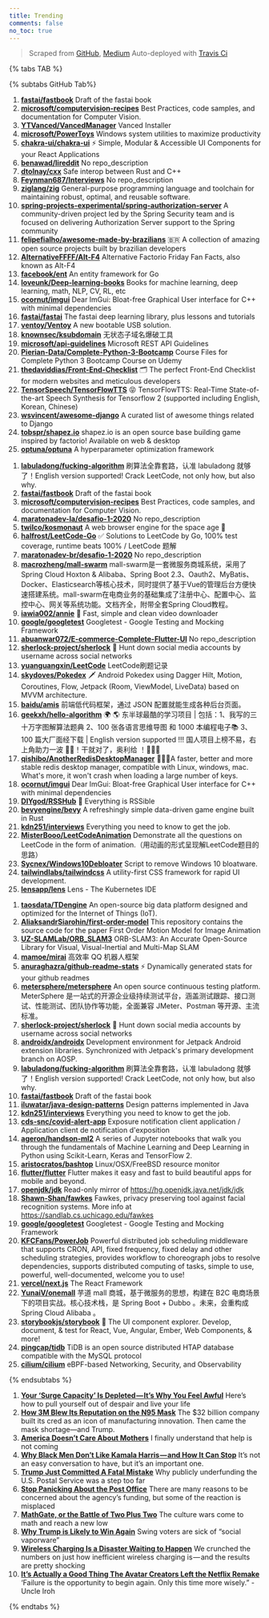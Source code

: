 ```yaml
---
title: Trending
comments: false
no_toc: true
---
```


> Scraped from [GitHub](https://github.com/trending), [Medium](https://medium.com/topic/popular)
Auto-deployed with [Travis Ci](https://travis-ci.org/)

{% tabs TAB %}
<!-- tab GitHub -->
{% subtabs GitHub Tab%}
<!-- tab Daily -->
1. [**fastai/fastbook**](https://github.com/fastai/fastbook)
Draft of the fastai book
2. [**microsoft/computervision-recipes**](https://github.com/microsoft/computervision-recipes)
Best Practices, code samples, and documentation for Computer Vision.
3. [**YTVanced/VancedManager**](https://github.com/YTVanced/VancedManager)
Vanced Installer
4. [**microsoft/PowerToys**](https://github.com/microsoft/PowerToys)
Windows system utilities to maximize productivity
5. [**chakra-ui/chakra-ui**](https://github.com/chakra-ui/chakra-ui)
⚡️ Simple, Modular & Accessible UI Components for your React Applications
6. [**benawad/lireddit**](https://github.com/benawad/lireddit)
No repo_description
7. [**dtolnay/cxx**](https://github.com/dtolnay/cxx)
Safe interop between Rust and C++
8. [**Feynman687/Interviews**](https://github.com/Feynman687/Interviews)
No repo_description
9. [**ziglang/zig**](https://github.com/ziglang/zig)
General-purpose programming language and toolchain for maintaining robust, optimal, and reusable software.
10. [**spring-projects-experimental/spring-authorization-server**](https://github.com/spring-projects-experimental/spring-authorization-server)
A community-driven project led by the Spring Security team and is focused on delivering Authorization Server support to the Spring community
11. [**felipefialho/awesome-made-by-brazilians**](https://github.com/felipefialho/awesome-made-by-brazilians)
🇧🇷 A collection of amazing open source projects built by brazilian developers
12. [**AlternativeFFFF/Alt-F4**](https://github.com/AlternativeFFFF/Alt-F4)
Alternative Factorio Friday Fan Facts, also known as Alt-F4
13. [**facebook/ent**](https://github.com/facebook/ent)
An entity framework for Go
14. [**loveunk/Deep-learning-books**](https://github.com/loveunk/Deep-learning-books)
Books for machine learning, deep learning, math, NLP, CV, RL, etc
15. [**ocornut/imgui**](https://github.com/ocornut/imgui)
Dear ImGui: Bloat-free Graphical User interface for C++ with minimal dependencies
16. [**fastai/fastai**](https://github.com/fastai/fastai)
The fastai deep learning library, plus lessons and tutorials
17. [**ventoy/Ventoy**](https://github.com/ventoy/Ventoy)
A new bootable USB solution.
18. [**knownsec/ksubdomain**](https://github.com/knownsec/ksubdomain)
无状态子域名爆破工具
19. [**microsoft/api-guidelines**](https://github.com/microsoft/api-guidelines)
Microsoft REST API Guidelines
20. [**Pierian-Data/Complete-Python-3-Bootcamp**](https://github.com/Pierian-Data/Complete-Python-3-Bootcamp)
Course Files for Complete Python 3 Bootcamp Course on Udemy
21. [**thedaviddias/Front-End-Checklist**](https://github.com/thedaviddias/Front-End-Checklist)
🗂 The perfect Front-End Checklist for modern websites and meticulous developers
22. [**TensorSpeech/TensorFlowTTS**](https://github.com/TensorSpeech/TensorFlowTTS)
😝 TensorFlowTTS: Real-Time State-of-the-art Speech Synthesis for Tensorflow 2 (supported including English, Korean, Chinese)
23. [**wsvincent/awesome-django**](https://github.com/wsvincent/awesome-django)
A curated list of awesome things related to Django
24. [**tobspr/shapez.io**](https://github.com/tobspr/shapez.io)
shapez.io is an open source base building game inspired by factorio! Available on web & desktop
25. [**optuna/optuna**](https://github.com/optuna/optuna)
A hyperparameter optimization framework
<!-- endtab -->
<!-- tab Weekly -->
1. [**labuladong/fucking-algorithm**](https://github.com/labuladong/fucking-algorithm)
刷算法全靠套路，认准 labuladong 就够了！English version supported! Crack LeetCode, not only how, but also why.
2. [**fastai/fastbook**](https://github.com/fastai/fastbook)
Draft of the fastai book
3. [**microsoft/computervision-recipes**](https://github.com/microsoft/computervision-recipes)
Best Practices, code samples, and documentation for Computer Vision.
4. [**maratonadev-la/desafio-1-2020**](https://github.com/maratonadev-la/desafio-1-2020)
No repo_description
5. [**twilco/kosmonaut**](https://github.com/twilco/kosmonaut)
A web browser engine for the space age 🚀
6. [**halfrost/LeetCode-Go**](https://github.com/halfrost/LeetCode-Go)
✅ Solutions to LeetCode by Go, 100% test coverage, runtime beats 100% / LeetCode 题解
7. [**maratonadev-br/desafio-1-2020**](https://github.com/maratonadev-br/desafio-1-2020)
No repo_description
8. [**macrozheng/mall-swarm**](https://github.com/macrozheng/mall-swarm)
mall-swarm是一套微服务商城系统，采用了 Spring Cloud Hoxton & Alibaba、Spring Boot 2.3、Oauth2、MyBatis、Docker、Elasticsearch等核心技术，同时提供了基于Vue的管理后台方便快速搭建系统。mall-swarm在电商业务的基础集成了注册中心、配置中心、监控中心、网关等系统功能。文档齐全，附带全套Spring Cloud教程。
9. [**iawia002/annie**](https://github.com/iawia002/annie)
👾 Fast, simple and clean video downloader
10. [**google/googletest**](https://github.com/google/googletest)
Googletest - Google Testing and Mocking Framework
11. [**abuanwar072/E-commerce-Complete-Flutter-UI**](https://github.com/abuanwar072/E-commerce-Complete-Flutter-UI)
No repo_description
12. [**sherlock-project/sherlock**](https://github.com/sherlock-project/sherlock)
🔎 Hunt down social media accounts by username across social networks
13. [**yuanguangxin/LeetCode**](https://github.com/yuanguangxin/LeetCode)
LeetCode刷题记录
14. [**skydoves/Pokedex**](https://github.com/skydoves/Pokedex)
🗡️ Android Pokedex using Dagger Hilt, Motion, Coroutines, Flow, Jetpack (Room, ViewModel, LiveData) based on MVVM architecture.
15. [**baidu/amis**](https://github.com/baidu/amis)
前端低代码框架，通过 JSON 配置就能生成各种后台页面。
16. [**geekxh/hello-algorithm**](https://github.com/geekxh/hello-algorithm)
🌍 🌎 东半球最酷的学习项目 | 包括：1、我写的三十万字图解算法题典 2、100 张各语言思维导图 和 1000 本编程电子📚 3、100 篇大厂面经下载 | English version supported !!! 国人项目上榜不易，右上角助力一波 🚀🚀！干就对了，奥利给 ！💪💪💪
17. [**qishibo/AnotherRedisDesktopManager**](https://github.com/qishibo/AnotherRedisDesktopManager)
🚀🚀🚀A faster, better and more stable redis desktop manager, compatible with Linux, windows, mac. What's more, it won't crash when loading a large number of keys.
18. [**ocornut/imgui**](https://github.com/ocornut/imgui)
Dear ImGui: Bloat-free Graphical User interface for C++ with minimal dependencies
19. [**DIYgod/RSSHub**](https://github.com/DIYgod/RSSHub)
🍰 Everything is RSSible
20. [**bevyengine/bevy**](https://github.com/bevyengine/bevy)
A refreshingly simple data-driven game engine built in Rust
21. [**kdn251/interviews**](https://github.com/kdn251/interviews)
Everything you need to know to get the job.
22. [**MisterBooo/LeetCodeAnimation**](https://github.com/MisterBooo/LeetCodeAnimation)
Demonstrate all the questions on LeetCode in the form of animation.（用动画的形式呈现解LeetCode题目的思路）
23. [**Sycnex/Windows10Debloater**](https://github.com/Sycnex/Windows10Debloater)
Script to remove Windows 10 bloatware.
24. [**tailwindlabs/tailwindcss**](https://github.com/tailwindlabs/tailwindcss)
A utility-first CSS framework for rapid UI development.
25. [**lensapp/lens**](https://github.com/lensapp/lens)
Lens - The Kubernetes IDE
<!-- endtab -->
<!-- tab Monthly -->
1. [**taosdata/TDengine**](https://github.com/taosdata/TDengine)
An open-source big data platform designed and optimized for the Internet of Things (IoT).
2. [**AliaksandrSiarohin/first-order-model**](https://github.com/AliaksandrSiarohin/first-order-model)
This repository contains the source code for the paper First Order Motion Model for Image Animation
3. [**UZ-SLAMLab/ORB_SLAM3**](https://github.com/UZ-SLAMLab/ORB_SLAM3)
ORB-SLAM3: An Accurate Open-Source Library for Visual, Visual-Inertial and Multi-Map SLAM
4. [**mamoe/mirai**](https://github.com/mamoe/mirai)
高效率 QQ 机器人框架
5. [**anuraghazra/github-readme-stats**](https://github.com/anuraghazra/github-readme-stats)
⚡ Dynamically generated stats for your github readmes
6. [**metersphere/metersphere**](https://github.com/metersphere/metersphere)
An open source continuous testing platform. MeterSphere 是一站式的开源企业级持续测试平台，涵盖测试跟踪、接口测试、性能测试、团队协作等功能，全面兼容 JMeter、Postman 等开源、主流标准。
7. [**sherlock-project/sherlock**](https://github.com/sherlock-project/sherlock)
🔎 Hunt down social media accounts by username across social networks
8. [**androidx/androidx**](https://github.com/androidx/androidx)
Development environment for Jetpack Android extension libraries. Synchronized with Jetpack's primary development branch on AOSP.
9. [**labuladong/fucking-algorithm**](https://github.com/labuladong/fucking-algorithm)
刷算法全靠套路，认准 labuladong 就够了！English version supported! Crack LeetCode, not only how, but also why.
10. [**fastai/fastbook**](https://github.com/fastai/fastbook)
Draft of the fastai book
11. [**iluwatar/java-design-patterns**](https://github.com/iluwatar/java-design-patterns)
Design patterns implemented in Java
12. [**kdn251/interviews**](https://github.com/kdn251/interviews)
Everything you need to know to get the job.
13. [**cds-snc/covid-alert-app**](https://github.com/cds-snc/covid-alert-app)
Exposure notification client application / Application client de notification d'exposition
14. [**ageron/handson-ml2**](https://github.com/ageron/handson-ml2)
A series of Jupyter notebooks that walk you through the fundamentals of Machine Learning and Deep Learning in Python using Scikit-Learn, Keras and TensorFlow 2.
15. [**aristocratos/bashtop**](https://github.com/aristocratos/bashtop)
Linux/OSX/FreeBSD resource monitor
16. [**flutter/flutter**](https://github.com/flutter/flutter)
Flutter makes it easy and fast to build beautiful apps for mobile and beyond.
17. [**openjdk/jdk**](https://github.com/openjdk/jdk)
Read-only mirror of https://hg.openjdk.java.net/jdk/jdk
18. [**Shawn-Shan/fawkes**](https://github.com/Shawn-Shan/fawkes)
Fawkes, privacy preserving tool against facial recognition systems. More info at https://sandlab.cs.uchicago.edu/fawkes
19. [**google/googletest**](https://github.com/google/googletest)
Googletest - Google Testing and Mocking Framework
20. [**KFCFans/PowerJob**](https://github.com/KFCFans/PowerJob)
Powerful distributed job scheduling middleware that supports CRON, API, fixed frequency, fixed delay and other scheduling strategies, provides workflow to choreograph jobs to resolve dependencies, supports distributed computing of tasks, simple to use, powerful, well-documented, welcome you to use!
21. [**vercel/next.js**](https://github.com/vercel/next.js)
The React Framework
22. [**YunaiV/onemall**](https://github.com/YunaiV/onemall)
芋道 mall 商城，基于微服务的思想，构建在 B2C 电商场景下的项目实战。核心技术栈，是 Spring Boot + Dubbo 。未来，会重构成 Spring Cloud Alibaba 。
23. [**storybookjs/storybook**](https://github.com/storybookjs/storybook)
📓 The UI component explorer. Develop, document, & test for React, Vue, Angular, Ember, Web Components, & more!
24. [**pingcap/tidb**](https://github.com/pingcap/tidb)
TiDB is an open source distributed HTAP database compatible with the MySQL protocol
25. [**cilium/cilium**](https://github.com/cilium/cilium)
eBPF-based Networking, Security, and Observability
<!-- endtab -->
{% endsubtabs %}
<!-- endtab -->
<!-- tab Medium -->
1. [**Your ‘Surge Capacity’ Is Depleted — It’s Why You Feel Awful**](https://elemental.medium.com/your-surge-capacity-is-depleted-it-s-why-you-feel-awful-de285d542f4c?source=topic_page---------------------------20)
Here’s how to pull yourself out of despair and live your life
2. [**How 3M Blew Its Reputation on the N95 Mask**](https://marker.medium.com/how-3m-gambled-its-reputation-on-the-n95-mask-e266a2fd8933?source=topic_page---------0------------------1)
The $32 billion company built its cred as an icon of manufacturing innovation. Then came the mask shortage—and Trump.
3. [**America Doesn’t Care About Mothers**](https://gen.medium.com/america-doesnt-care-about-mothers-8dfc1113f7bc?source=topic_page---------1------------------1)
I finally understand that help is not coming
4. [**Why Black Men Don’t Like Kamala Harris — and How It Can Stop**](https://level.medium.com/why-black-men-dont-like-kamala-harris-and-how-it-can-stop-4d0b34a5415c?source=topic_page---------2------------------1)
It’s not an easy conversation to have, but it’s an important one.
5. [**Trump Just Committed A Fatal Mistake**](https://medium.com/discourse/trump-just-committed-a-fatal-mistake-842448693292?source=topic_page---------4------------------1)
Why publicly underfunding the U.S. Postal  Service was a step too far
6. [**Stop Panicking About the Post Office**](https://gen.medium.com/stop-panicking-about-the-post-office-8bcd689b9601?source=topic_page---------5------------------1)
There are many reasons to be concerned about the agency’s funding, but some of the reaction is misplaced
7. [**MathGate, or the Battle of Two Plus Two**](https://arcdigital.media/mathgate-or-the-battle-of-two-plus-two-ed4af5f32933?source=topic_page---------6------------------1)
The culture wars come to math and reach a new low
8. [**Why Trump is Likely to Win Again**](https://blog.usejournal.com/why-trump-is-likely-to-win-again-23e56ccff95b?source=topic_page---------7------------------1)
Swing voters are sick of “social vaporware”
9. [**Wireless Charging Is a Disaster Waiting to Happen**](https://onezero.medium.com/wireless-charging-is-a-disaster-waiting-to-happen-48afdde70ed9?source=topic_page---------8------------------1)
We crunched the numbers on just how inefficient wireless charging is — and the results are pretty shocking
10. [**It’s Actually a Good Thing The Avatar Creators Left the Netflix Remake**](https://medium.com/cinemania/its-actually-a-good-thing-the-avatar-creators-left-the-netflix-remake-c2dbdfe740ba?source=topic_page---------9------------------1)
‘Failure is the opportunity to begin again. Only this time more wisely.” -Uncle Iroh
<!-- endtab -->
{% endtabs %}
